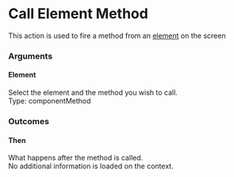 # Call Element Method

This action is used to fire a method from an [element](../elements/) on the screen

### Arguments

#### Element

Select the element and the method you wish to call.  
Type: componentMethod

### Outcomes

#### Then

What happens after the method is called.  
No additional information is loaded on the context.

